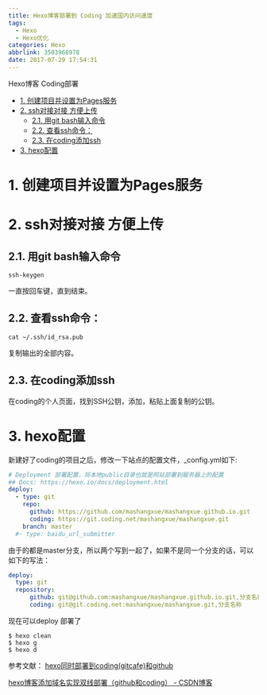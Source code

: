 ```yaml
---
title: Hexo博客部署到 Coding 加速国内访问速度
tags:
  - Hexo
  - Hexo优化
categories: Hexo
abbrlink: 3503968978
date: 2017-07-29 17:54:31
---
```

Hexo博客 Coding部署
<!-- TOC -->

- [1. 创建项目并设置为Pages服务](#1-创建项目并设置为pages服务)
- [2. ssh对接对接 方便上传](#2-ssh对接对接-方便上传)
    - [2.1. 用git bash输入命令](#21-用git-bash输入命令)
    - [2.2. 查看ssh命令：](#22-查看ssh命令)
    - [2.3. 在coding添加ssh](#23-在coding添加ssh)
- [3. hexo配置](#3-hexo配置)

<!-- /TOC -->
<!-- more -->

# 1. 创建项目并设置为Pages服务

# 2. ssh对接对接 方便上传

## 2.1. 用git bash输入命令
```
ssh-keygen
```
一直按回车键，直到结束。

## 2.2. 查看ssh命令：
```
cat ~/.ssh/id_rsa.pub
```
复制输出的全部内容。

## 2.3. 在coding添加ssh

在coding的个人页面，找到SSH公钥，添加，粘贴上面复制的公钥。

# 3. hexo配置

新建好了coding的项目之后，修改一下站点的配置文件，_config.yml如下:
```yml
# Deployment 部署配置，将本地public目录也就是网站部署到服务器上的配置
## Docs: https://hexo.io/docs/deployment.html
deploy:
  - type: git
    repo: 
      github: https://github.com/mashangxue/mashangxue.github.io.git
      coding: https://git.coding.net/mashangxue/mashangxue.git
    branch: master
  #- type: baidu_url_submitter
```
由于的都是master分支，所以两个写到一起了，如果不是同一个分支的话，可以如下的写法：

```yml
deploy:
  type: git
  repository:
      github: git@github.com:mashangxue/mashangxue.github.io.git,分支名称
      coding: git@git.coding.net:mashangxue/mashangxue.git,分支名称
```

现在可以deploy 部署了

```
$ hexo clean
$ hexo g
$ hexo d
```

参考文献：
[hexo同时部署到coding(gitcafe)和github](http://shomy.top/2016/03/03/hexo-in-coding-github/)

[hexo博客添加域名实现双线部署（github和coding） - CSDN博客](http://blog.csdn.net/qiuchengjia/article/details/52923156)